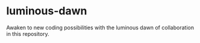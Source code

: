 # luminous-dawn
Awaken to new coding possibilities with the luminous dawn of collaboration in this repository.
